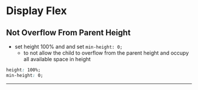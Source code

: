 # Display Flex

## 


## Not Overflow From Parent Height

- set height 100% and and set `min-height: 0;`
  - to not allow the child to overflow from the parent height and occupy all available space in height

```css
height: 100%;
min-height: 0;
```

---
